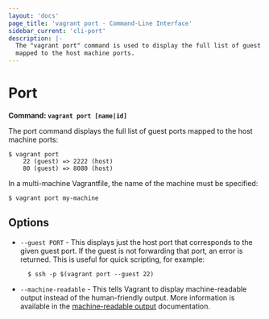 ```yaml
---
layout: 'docs'
page_title: 'vagrant port - Command-Line Interface'
sidebar_current: 'cli-port'
description: |-
  The "vagrant port" command is used to display the full list of guest ports
  mapped to the host machine ports.
---
```


# Port

**Command: `vagrant port [name|id]`**

The port command displays the full list of guest ports mapped to the host
machine ports:

```
$ vagrant port
    22 (guest) => 2222 (host)
    80 (guest) => 8080 (host)
```

In a multi-machine Vagrantfile, the name of the machine must be specified:

```
$ vagrant port my-machine
```

## Options

- `--guest PORT` - This displays just the host port that corresponds to the
  given guest port. If the guest is not forwarding that port, an error is
  returned. This is useful for quick scripting, for example:

        $ ssh -p $(vagrant port --guest 22)

- `--machine-readable` - This tells Vagrant to display machine-readable output
  instead of the human-friendly output. More information is available in the
  [machine-readable output](/docs/cli/machine-readable.html) documentation.
